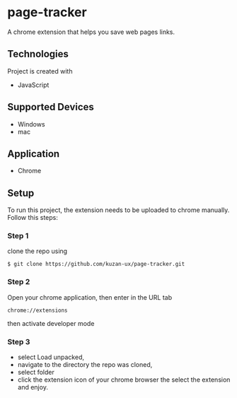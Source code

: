 # page-tracker
A chrome extension that helps you save web pages links.

## Technologies 
Project is created with
* JavaScript

## Supported Devices
* Windows 
* mac 

## Application
* Chrome

## Setup
To run this project, the extension needs to be uploaded to chrome manually. Follow this steps:

### Step 1
clone the repo using 
```
$ git clone https://github.com/kuzan-ux/page-tracker.git
```

### Step 2
Open your chrome application, then enter in the URL tab
```
chrome://extensions
```
then activate developer mode

### Step 3
- select Load unpacked, 
- navigate to the directory the repo was cloned,
- select folder
- click the extension icon of your chrome browser the select the extension and enjoy.
